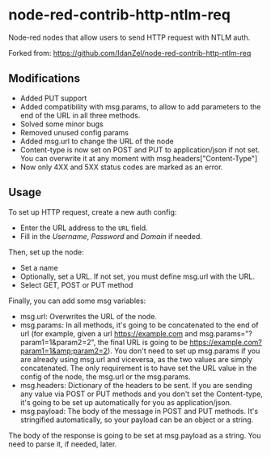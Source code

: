 # node-red-contrib-http-ntlm-req
Node-red nodes that allow users to send HTTP request with NTLM auth.

Forked from: https://github.com/IdanZel/node-red-contrib-http-ntlm-req

## Modifications
* Added PUT support
* Added compatibility with msg.params, to allow to add parameters to the end of the URL in all three methods.
* Solved some minor bugs
* Removed unused config params
* Added msg.url to change the URL of the node
* Content-type is now set on POST and PUT to application/json if not set. You can overwrite it at any moment with msg.headers["Content-Type"]
* Now only 4XX and 5XX status codes are marked as an error.

## Usage
To set up HTTP request, create a new auth config:
* Enter the URL address to the `URL` field. 
* Fill in the *Username*, *Password* and *Domain* if needed.

Then, set up the node:
* Set a name
* Optionally, set a URL. If not set, you must define msg.url with the URL.
* Select GET, POST or PUT method

Finally, you can add some msg variables:
* msg.url: Overwrites the URL of the node.
* msg.params: In all methods, it's going to be concatenated to the end of url (for example, given a url https://example.com and msg.params="?param1=1&amp;param2=2", the final URL is going to be https://example.com?param1=1&amp;param2=2). You don't need to set up msg.params if you are already using msg.url and viceversa, as the two values are simply concatenated. The only requirement is to have set the URL value in the config of the node, the msg.url or the msg.params.
* msg.headers: Dictionary of the headers to be sent. If you are sending any value via POST or PUT methods and you don't set the Content-type, it's going to be set up automatically for you as application/json.
* msg.payload: The body of the message in POST and PUT methods. It's stringified automatically, so your payload can be an object or a string.

The body of the response is going to be set at msg.payload as a string. You need to parse it, if needed, later.